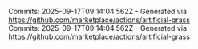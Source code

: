 Commits: 2025-09-17T09:14:04.562Z - Generated via https://github.com/marketplace/actions/artificial-grass
<br>
Commits: 2025-09-17T09:14:04.562Z - Generated via https://github.com/marketplace/actions/artificial-grass
<br>
